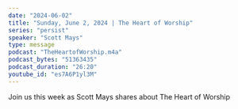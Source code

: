 ```yaml
---
date: "2024-06-02"
title: "Sunday, June 2, 2024 | The Heart of Worship"
series: "persist"
speaker: "Scott Mays"
type: message
podcast: "TheHeartofWorship.m4a"
podcast_bytes: "51363435"
podcast_duration: "26:20"
youtube_id: "es7A6P1yl3M"
---
```

Join us this week as Scott Mays shares about The Heart of Worship
